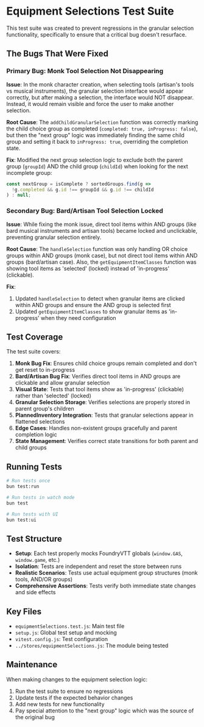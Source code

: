 # Equipment Selections Test Suite

This test suite was created to prevent regressions in the granular selection functionality, specifically to ensure that a critical bug doesn't resurface.

## The Bugs That Were Fixed

### Primary Bug: Monk Tool Selection Not Disappearing

**Issue**: In the monk character creation, when selecting tools (artisan's tools vs musical instruments), the granular selection interface would appear correctly, but after making a selection, the interface would NOT disappear. Instead, it would remain visible and force the user to make another selection.

**Root Cause**: The `addChildGranularSelection` function was correctly marking the child choice group as completed (`completed: true, inProgress: false`), but then the "next group" logic was immediately finding the same child group and setting it back to `inProgress: true`, overriding the completion state.

**Fix**: Modified the next group selection logic to exclude both the parent group (`groupId`) AND the child group (`childId`) when looking for the next incomplete group:

```javascript
const nextGroup = isComplete ? sortedGroups.find(g =>
  !g.completed && g.id !== groupId && g.id !== childId
) : null;
```

### Secondary Bug: Bard/Artisan Tool Selection Locked

**Issue**: While fixing the monk issue, direct tool items within AND groups (like bard musical instruments and artisan tools) became locked and unclickable, preventing granular selection entirely.

**Root Cause**: The `handleSelection` function was only handling OR choice groups within AND groups (monk case), but not direct tool items within AND groups (bard/artisan case). Also, the `getEquipmentItemClasses` function was showing tool items as 'selected' (locked) instead of 'in-progress' (clickable).

**Fix**: 
1. Updated `handleSelection` to detect when granular items are clicked within AND groups and ensure the AND group is selected first
2. Updated `getEquipmentItemClasses` to show granular items as 'in-progress' when they need configuration

## Test Coverage

The test suite covers:

1. **Monk Bug Fix**: Ensures child choice groups remain completed and don't get reset to in-progress
2. **Bard/Artisan Bug Fix**: Verifies direct tool items in AND groups are clickable and allow granular selection
3. **Visual State**: Tests that tool items show as 'in-progress' (clickable) rather than 'selected' (locked)
4. **Granular Selection Storage**: Verifies selections are properly stored in parent group's children
5. **PlannedInventory Integration**: Tests that granular selections appear in flattened selections
6. **Edge Cases**: Handles non-existent groups gracefully and parent completion logic
7. **State Management**: Verifies correct state transitions for both parent and child groups

## Running Tests

```bash
# Run tests once
bun test:run

# Run tests in watch mode
bun test

# Run tests with UI
bun test:ui
```

## Test Structure

- **Setup**: Each test properly mocks FoundryVTT globals (`window.GAS`, `window.game`, etc.)
- **Isolation**: Tests are independent and reset the store between runs
- **Realistic Scenarios**: Tests use actual equipment group structures (monk tools, AND/OR groups)
- **Comprehensive Assertions**: Tests verify both immediate state changes and side effects

## Key Files

- `equipmentSelections.test.js`: Main test file
- `setup.js`: Global test setup and mocking
- `vitest.config.js`: Test configuration
- `../stores/equipmentSelections.js`: The module being tested

## Maintenance

When making changes to the equipment selection logic:

1. Run the test suite to ensure no regressions
2. Update tests if the expected behavior changes
3. Add new tests for new functionality
4. Pay special attention to the "next group" logic which was the source of the original bug 